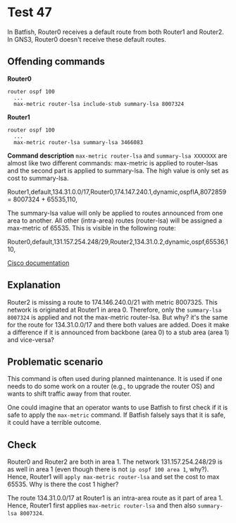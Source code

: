 # Test 47


In Batfish, Router0 receives a default route from both Router1 and Router2. In GNS3, Router0 doesn't receive these default routes.

## Offending commands

__Router0__
```
router ospf 100
  ...
  max-metric router-lsa include-stub summary-lsa 8007324
```

__Router1__
```
router ospf 100
  ...
  max-metric router-lsa summary-lsa 3466083
```

__Command description__
`max-metric router-lsa` and `summary-lsa XXXXXXX` are almost like two different commands: max-metric is applied to router-lsas and the second part is applied to summary-lsa. The high value is only set as cost to summary-lsa.

Router1,default,134.31.0.0/17,Router0,174.147.240.1,dynamic,ospfIA,8072859 = 8007324 + 65535,110,

The summary-lsa value will only be applied to routes announced from one area to another. All other (intra-area) routes (router-lsa) will be assigned a max-metric of 65535. This is visible in the following route:

Router0,default,131.157.254.248/29,Router2,134.31.0.2,dynamic,ospf,65536,110,

[Cisco documentation](https://www.cisco.com/c/m/en_us/techdoc/dc/reference/cli/nxos/commands/ospf/max-metric-router-lsa-ospf.html)

## Explanation

Router2 is missing a route to 174.146.240.0/21 with metric 8007325. This network is originated at Router1 in area 0. Therefore, only the `summary-lsa 8007324` is applied and not the max-metric router-lsa. But why? it's the same for the route for 134.31.0.0/17 and there both values are added. Does it make a difference if it is announced from backbone (area 0) to a stub area (area 1) and vice-versa?

## Problematic scenario

This command is often used during planned maintenance. It is used if one needs to do some work on a router (e.g., to upgrade the router OS) and wants to shift traffic away from that router.

One could imagine that an operator wants to use Batfish to first check if it is safe to apply the `max-metric` command. If Batfish falsely says that it is safe, it could have a terrible outcome.

## Check

Router0 and Router2 are both in area 1. The network 131.157.254.248/29 is as well in area 1 (even though there is not `ip ospf 100 area 1`, why?). Hence, Router1 will `apply max-metric router-lsa` and set the cost to max 65535. Why is there the cost 1 higher?

The route 134.31.0.0/17 at Router1 is an intra-area route as it part of area 1. Hence, Router1 first applies `max-metric router-lsa` and then also `summary-lsa 8007324`.